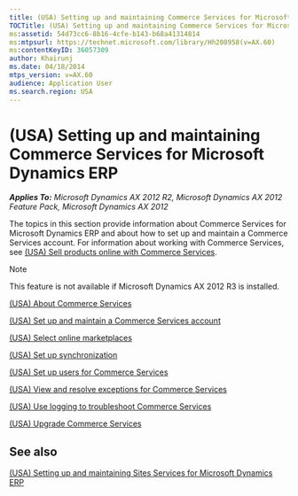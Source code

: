 ```yaml
---
title: (USA) Setting up and maintaining Commerce Services for Microsoft Dynamics ERP
TOCTitle: (USA) Setting up and maintaining Commerce Services for Microsoft Dynamics ERP
ms:assetid: 54d73cc6-8b16-4cfe-b143-b68a41314814
ms:mtpsurl: https://technet.microsoft.com/library/Hh208958(v=AX.60)
ms:contentKeyID: 36057309
author: Khairunj
ms.date: 04/18/2014
mtps_version: v=AX.60
audience: Application User
ms.search.region: USA
---
```


# (USA) Setting up and maintaining Commerce Services for Microsoft Dynamics ERP 


_**Applies To:** Microsoft Dynamics AX 2012 R2, Microsoft Dynamics AX 2012 Feature Pack, Microsoft Dynamics AX 2012_

The topics in this section provide information about Commerce Services for Microsoft Dynamics ERP and about how to set up and maintain a Commerce Services account. For information about working with Commerce Services, see [(USA) Sell products online with Commerce Services](usa-sell-products-online-with-commerce-services.md).


> [!NOTE]
> <P>This feature is not available if Microsoft Dynamics AX 2012 R3 is installed.</P>



[(USA) About Commerce Services](usa-about-commerce-services.md)

[(USA) Set up and maintain a Commerce Services account](usa-set-up-and-maintain-a-commerce-services-account.md)

[(USA) Select online marketplaces](usa-select-online-marketplaces.md)

[(USA) Set up synchronization](usa-set-up-synchronization.md)

[(USA) Set up users for Commerce Services](usa-set-up-users-for-commerce-services.md)

[(USA) View and resolve exceptions for Commerce Services](usa-view-and-resolve-exceptions-for-commerce-services.md)

[(USA) Use logging to troubleshoot Commerce Services](usa-use-logging-to-troubleshoot-commerce-services.md)

[(USA) Upgrade Commerce Services](usa-upgrade-commerce-services.md)

## See also

[(USA) Setting up and maintaining Sites Services for Microsoft Dynamics ERP](usa-setting-up-and-maintaining-sites-services-for-microsoft-dynamics-erp.md)

  


